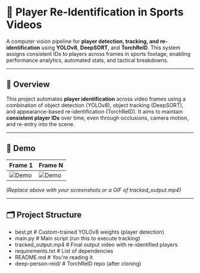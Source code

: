 # 🎯 Player Re-Identification in Sports Videos

A computer vision pipeline for **player detection, tracking, and re-identification** using **YOLOv8**, **DeepSORT**, and **TorchReID**. This system assigns consistent IDs to players across frames in sports footage, enabling performance analytics, automated stats, and tactical breakdowns.

---

## 📌 Overview

This project automates **player identification** across video frames using a combination of object detection (YOLOv8), object tracking (DeepSORT), and appearance-based re-identification (TorchReID). It aims to maintain **consistent player IDs** over time, even through occlusions, camera motion, and re-entry into the scene.

---

## 🎥 Demo

| Frame 1 | Frame N |
|--------|--------|
| ![Demo]() | ![Demo]() |

_(Replace above with your screenshots or a GIF of tracked_output.mp4)_

---

## 🗂️ Project Structure
- best.pt # Custom-trained YOLOv8 weights (player detection)
- main.py # Main script (run this to execute tracking)
- tracked_output.mp4 # Final output video with re-identified players
- requirements.txt # List of dependencies
- README.md # You're reading it
- deep-person-reid/ # TorchReID repo (after cloning)
